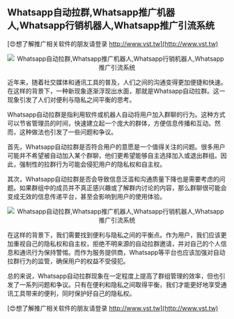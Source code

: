## **Whatsapp自动拉群,Whatsapp推广机器人,Whatsapp行销机器人,Whatsapp推广引流系统**

[😍想了解推广相关软件的朋友请登录 http://www.vst.tw](http://www.vst.tw)

 <center><img src="https://vst.tw/MP4/tuiguang/png/1.png" alt="Whatsapp自动拉群,Whatsapp推广机器人,Whatsapp行销机器人,Whatsapp推广引流系统"></center>

近年来，随着社交媒体和通讯工具的普及，人们之间的沟通变得更加便捷和快速。在这样的背景下，一种新现象逐渐浮现出水面，那就是Whatsapp自动拉群。这一现象引发了人们对便利与隐私之间平衡的思考。

Whatsapp自动拉群是指利用软件或机器人自动将用户加入群聊的行为。这种方式可以节省管理员的时间，快速建立起一个庞大的群体，方便信息传播和互动。然而，这种做法也引发了一些问题和争议。

首先，Whatsapp自动拉群是否符合用户的意愿是一个值得关注的问题。很多用户可能并不希望被自动加入某个群聊，他们更希望能够自主选择加入或退出群组。因此，强制性的拉群行为可能会侵犯用户的隐私权和自主权。

其次，Whatsapp自动拉群是否会导致信息泛滥和沟通质量下降也是需要考虑的问题。如果群组中的成员并不真正感兴趣或了解群内讨论的内容，那么群聊很可能会变成无效的信息传递平台，甚至会影响到用户的使用体验。

 <center><img src="https://vst.tw/MP4/tuiguang/png/7.png" alt="Whatsapp自动拉群,Whatsapp推广机器人,Whatsapp行销机器人,Whatsapp推广引流系统"></center>

在这样的背景下，我们需要找到便利与隐私之间的平衡点。作为用户，我们应该更加重视自己的隐私权和自主权，拒绝不明来源的自动拉群邀请，并对自己的个人信息和通讯行为保持警惕。而作为服务提供商，Whatsapp等平台也应该加强对自动拉群行为的监管，确保用户的权益不受侵犯。

总的来说，Whatsapp自动拉群现象在一定程度上提高了群组管理的效率，但也引发了一系列问题和争议。只有在便利和隐私之间取得平衡，我们才能更好地享受通讯工具带来的便利，同时保护好自己的隐私权。

[😍想了解推广相关软件的朋友请登录 http://www.vst.tw](http://www.vst.tw)



